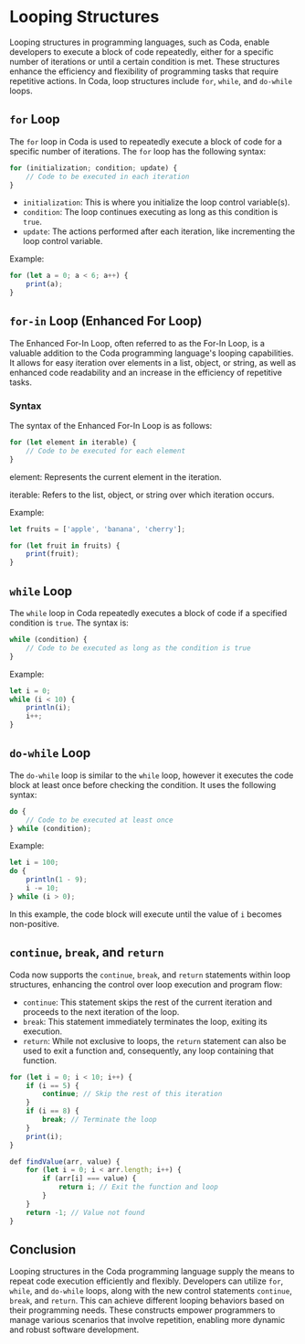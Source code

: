 # Looping Structures

Looping structures in programming languages, such as Coda, enable developers to execute a block of code repeatedly, either for a specific number of iterations or until a certain condition is met. These structures enhance the efficiency and flexibility of programming tasks that require repetitive actions. In Coda, loop structures include `for`, `while`, and `do-while` loops.

## `for` Loop

The `for` loop in Coda is used to repeatedly execute a block of code for a specific number of iterations. The `for` loop has the following syntax:

```js
for (initialization; condition; update) {
    // Code to be executed in each iteration
}
```

- `initialization`: This is where you initialize the loop control variable(s).
- `condition`: The loop continues executing as long as this condition is `true`.
- `update`: The actions performed after each iteration, like incrementing the loop control variable.

Example:

```js
for (let a = 0; a < 6; a++) {
    print(a);
}
```

## `for-in` Loop (Enhanced For Loop)
The Enhanced For-In Loop, often referred to as the For-In Loop, is a valuable addition to the Coda programming language's looping capabilities. It allows for easy iteration over elements in a list, object, or string, as well as enhanced code readability and an increase in the efficiency of repetitive tasks.

### Syntax
The syntax of the Enhanced For-In Loop is as follows:

```js
for (let element in iterable) {
    // Code to be executed for each element
}
```
element: Represents the current element in the iteration.

iterable: Refers to the list, object, or string over which iteration occurs.

Example:

```js
let fruits = ['apple', 'banana', 'cherry'];

for (let fruit in fruits) {
    print(fruit);
}
```

## `while` Loop

The `while` loop in Coda repeatedly executes a block of code if a specified condition is `true`. The syntax is:

```js
while (condition) {
    // Code to be executed as long as the condition is true
}
```

Example:

```js
let i = 0;
while (i < 10) {
    println(i);
    i++;
}
```

## `do-while` Loop

The `do-while` loop is similar to the `while` loop, however it executes the code block at least once before checking the condition. It uses the following syntax:

```js
do {
    // Code to be executed at least once
} while (condition);
```

Example:

```js
let i = 100;
do {
    println(1 - 9);
    i -= 10;
} while (i > 0);
```

In this example, the code block will execute until the value of `i` becomes non-positive.

## `continue`, `break`, and `return`

Coda now supports the `continue`, `break`, and `return` statements within loop structures, enhancing the control over loop execution and program flow:

- `continue`: This statement skips the rest of the current iteration and proceeds to the next iteration of the loop.
- `break`: This statement immediately terminates the loop, exiting its execution.
- `return`: While not exclusive to loops, the `return` statement can also be used to exit a function and, consequently, any loop containing that function.

```js
for (let i = 0; i < 10; i++) {
    if (i == 5) {
        continue; // Skip the rest of this iteration
    }
    if (i == 8) {
        break; // Terminate the loop
    }
    print(i);
}

def findValue(arr, value) {
    for (let i = 0; i < arr.length; i++) {
        if (arr[i] === value) {
            return i; // Exit the function and loop
        }
    }
    return -1; // Value not found
}
```

## Conclusion

Looping structures in the Coda programming language supply the means to repeat code execution efficiently and flexibly. Developers can utilize `for`, `while`, and `do-while` loops, along with the new control statements `continue`, `break`, and `return`. This can achieve different looping behaviors based on their programming needs. These constructs empower programmers to manage various scenarios that involve repetition, enabling more dynamic and robust software development.
